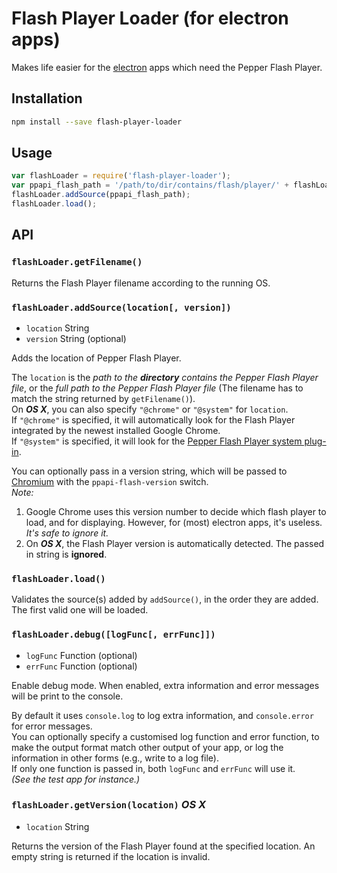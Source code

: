 # Flash Player Loader (for electron apps)

Makes life easier for the [electron](http://electron.atom.io/) apps
which need the Pepper Flash Player.

## Installation

```sh
npm install --save flash-player-loader
```

## Usage

```js
var flashLoader = require('flash-player-loader');
var ppapi_flash_path = '/path/to/dir/contains/flash/player/' + flashLoader.getFilename();
flashLoader.addSource(ppapi_flash_path);
flashLoader.load();
```

## API

### `flashLoader.getFilename()`

Returns the Flash Player filename according to the running OS.

### `flashLoader.addSource(location[, version])`

* `location` String
* `version` String (optional)

Adds the location of Pepper Flash Player.

The `location` is the _path to the **directory** contains the Pepper Flash Player file_,
or the _full path to the Pepper Flash Player file_
(The filename has to match the string returned by `getFilename()`).  
On **_OS X_**, you can also specify `"@chrome"` or `"@system"` for `location`.   
If `"@chrome"` is specified, it will automatically look for the Flash Player
integrated by the newest installed Google Chrome.  
If `"@system"` is specified, it will look for the
[Pepper Flash Player system plug-in](https://get.adobe.com/flashplayer/?fpchrome).

You can optionally pass in a version string, which will be passed to
[Chromium](http://www.chromium.org) with the `ppapi-flash-version` switch.  
_Note:_  
1)  Google Chrome uses this version number to decide which flash player to load,
    and for displaying. However, for (most) electron apps, it's useless.
    *It's safe to ignore it.*  
2)  On **_OS X_**, the Flash Player version is automatically detected.
    The passed in string is **ignored**.

### `flashLoader.load()`

Validates the source(s) added by `addSource()`, in the order they are added.
The first valid one will be loaded.

### `flashLoader.debug([logFunc[, errFunc]])`

* `logFunc` Function (optional)
* `errFunc` Function (optional)

Enable debug mode.
When enabled, extra information and error messages will be print to the console.

By default it uses `console.log` to log extra information,
and `console.error` for error messages.  
You can optionally specify a customised log function and error function,
to make the output format match other output of your app,
or log the information in other forms (e.g., write to a log file).  
If only one function is passed in, both `logFunc` and `errFunc` will use it.  
_(See the test app for instance.)_

### `flashLoader.getVersion(location)` _OS X_

* `location` String

Returns the version of the Flash Player found at the specified location.
An empty string is returned if the location is invalid.
